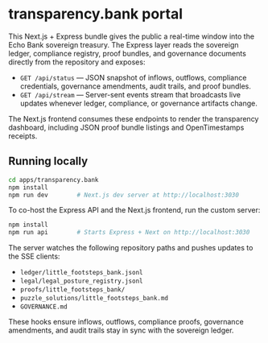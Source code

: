 # transparency.bank portal

This Next.js + Express bundle gives the public a real-time window into the Echo Bank sovereign treasury. The Express layer reads the sovereign ledger, compliance registry, proof bundles, and governance documents directly from the repository and exposes:

- `GET /api/status` — JSON snapshot of inflows, outflows, compliance credentials, governance amendments, audit trails, and proof bundles.
- `GET /api/stream` — Server-sent events stream that broadcasts live updates whenever ledger, compliance, or governance artifacts change.

The Next.js frontend consumes these endpoints to render the transparency dashboard, including JSON proof bundle listings and OpenTimestamps receipts.

## Running locally

```bash
cd apps/transparency.bank
npm install
npm run dev        # Next.js dev server at http://localhost:3030
```

To co-host the Express API and the Next.js frontend, run the custom server:

```bash
npm install
npm run api        # Starts Express + Next on http://localhost:3030
```

The server watches the following repository paths and pushes updates to the SSE clients:

- `ledger/little_footsteps_bank.jsonl`
- `legal/legal_posture_registry.jsonl`
- `proofs/little_footsteps_bank/`
- `puzzle_solutions/little_footsteps_bank.md`
- `GOVERNANCE.md`

These hooks ensure inflows, outflows, compliance proofs, governance amendments, and audit trails stay in sync with the sovereign ledger.

